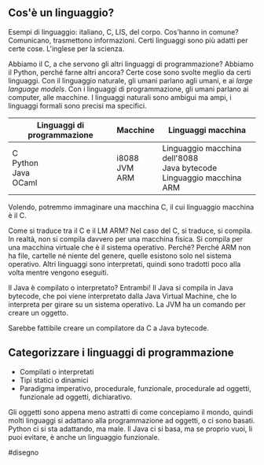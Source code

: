 ## Cos'è un linguaggio?

Esempi di linguaggio: italiano, C, LIS, del corpo. Cos'hanno in comune? Comunicano, trasmettono informazioni. Certi linguaggi sono più adatti per certe cose. L'inglese per la scienza.

Abbiamo il C, a che servono gli altri linguaggi di programmazione? Abbiamo il Python, perché farne altri ancora? Certe cose sono svolte meglio da certi linguaggi. Con il linguaggio naturale, gli umani parlano agli umani, e ai *large language models*. Con i linguaggi di programmazione, gli umani parlano ai computer, alle macchine. I linguaggi naturali sono ambigui ma ampi, i linguaggi formali sono precisi ma specifici.

| Linguaggi di programmazione  | Macchine            | Linguaggi macchina                                                        |
| ---------------------------- | ------------------- | ------------------------------------------------------------------------- |
| C<br>Python<br>Java<br>OCaml | i8088<br>JVM<br>ARM | Linguaggio macchina dell'8088<br>Java bytecode<br>Linguaggio macchina ARM |
Volendo, potremmo immaginare una macchina C, il cui linguaggio macchina è il C.

Come si traduce tra il C e il LM ARM? Nel caso del C, si traduce, si compila. In realtà, non si compila davvero per una macchina fisica. Si compila per una macchina virtuale che è il sistema operativo. Perché? Perché ARM non ha file, cartelle né niente del genere, quelle esistono solo nel sistema operativo. Altri linguaggi sono interpretati, quindi sono tradotti poco alla volta mentre vengono eseguiti.

Il Java è compilato o interpretato? Entrambi! Il Java si compila in Java bytecode, che poi viene interpretato dalla Java Virtual Machine, che lo interpreta per girare su un sistema operativo. La JVM ha un comando per creare un oggetto.

Sarebbe fattibile creare un compilatore da C a Java bytecode.
## Categorizzare i linguaggi di programmazione

* Compilati o interpretati
* Tipi statici o dinamici
* Paradigma imperativo, procedurale, funzionale, procedurale ad oggetti, funzionale ad oggetti, dichiarativo.

Gli oggetti sono appena meno astratti di come concepiamo il mondo, quindi molti linguaggi si adattano alla programmazione ad oggetti, o ci sono basati. Python ci si sta adattando, ma male. Il Java ci si basa, ma se proprio vuoi, li puoi evitare, è anche un linguaggio funzionale.

#disegno